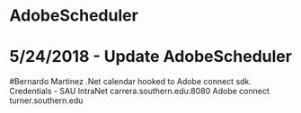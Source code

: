 # AdobeScheduler
# 5/24/2018 - Update AdobeScheduler
#Bernardo Martinez
.Net calendar hooked to Adobe connect sdk.
Credentials - SAU
IntraNet
carrera.southern.edu:8080
Adobe connect
turner.southern.edu




